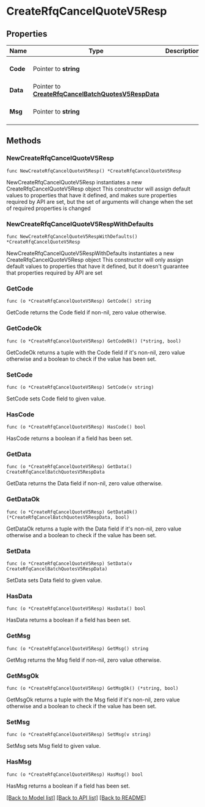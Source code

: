 # CreateRfqCancelQuoteV5Resp

## Properties

Name | Type | Description | Notes
------------ | ------------- | ------------- | -------------
**Code** | Pointer to **string** |  | [optional] [default to ""]
**Data** | Pointer to [**CreateRfqCancelBatchQuotesV5RespData**](CreateRfqCancelBatchQuotesV5RespData.md) |  | [optional] 
**Msg** | Pointer to **string** |  | [optional] [default to ""]

## Methods

### NewCreateRfqCancelQuoteV5Resp

`func NewCreateRfqCancelQuoteV5Resp() *CreateRfqCancelQuoteV5Resp`

NewCreateRfqCancelQuoteV5Resp instantiates a new CreateRfqCancelQuoteV5Resp object
This constructor will assign default values to properties that have it defined,
and makes sure properties required by API are set, but the set of arguments
will change when the set of required properties is changed

### NewCreateRfqCancelQuoteV5RespWithDefaults

`func NewCreateRfqCancelQuoteV5RespWithDefaults() *CreateRfqCancelQuoteV5Resp`

NewCreateRfqCancelQuoteV5RespWithDefaults instantiates a new CreateRfqCancelQuoteV5Resp object
This constructor will only assign default values to properties that have it defined,
but it doesn't guarantee that properties required by API are set

### GetCode

`func (o *CreateRfqCancelQuoteV5Resp) GetCode() string`

GetCode returns the Code field if non-nil, zero value otherwise.

### GetCodeOk

`func (o *CreateRfqCancelQuoteV5Resp) GetCodeOk() (*string, bool)`

GetCodeOk returns a tuple with the Code field if it's non-nil, zero value otherwise
and a boolean to check if the value has been set.

### SetCode

`func (o *CreateRfqCancelQuoteV5Resp) SetCode(v string)`

SetCode sets Code field to given value.

### HasCode

`func (o *CreateRfqCancelQuoteV5Resp) HasCode() bool`

HasCode returns a boolean if a field has been set.

### GetData

`func (o *CreateRfqCancelQuoteV5Resp) GetData() CreateRfqCancelBatchQuotesV5RespData`

GetData returns the Data field if non-nil, zero value otherwise.

### GetDataOk

`func (o *CreateRfqCancelQuoteV5Resp) GetDataOk() (*CreateRfqCancelBatchQuotesV5RespData, bool)`

GetDataOk returns a tuple with the Data field if it's non-nil, zero value otherwise
and a boolean to check if the value has been set.

### SetData

`func (o *CreateRfqCancelQuoteV5Resp) SetData(v CreateRfqCancelBatchQuotesV5RespData)`

SetData sets Data field to given value.

### HasData

`func (o *CreateRfqCancelQuoteV5Resp) HasData() bool`

HasData returns a boolean if a field has been set.

### GetMsg

`func (o *CreateRfqCancelQuoteV5Resp) GetMsg() string`

GetMsg returns the Msg field if non-nil, zero value otherwise.

### GetMsgOk

`func (o *CreateRfqCancelQuoteV5Resp) GetMsgOk() (*string, bool)`

GetMsgOk returns a tuple with the Msg field if it's non-nil, zero value otherwise
and a boolean to check if the value has been set.

### SetMsg

`func (o *CreateRfqCancelQuoteV5Resp) SetMsg(v string)`

SetMsg sets Msg field to given value.

### HasMsg

`func (o *CreateRfqCancelQuoteV5Resp) HasMsg() bool`

HasMsg returns a boolean if a field has been set.


[[Back to Model list]](../README.md#documentation-for-models) [[Back to API list]](../README.md#documentation-for-api-endpoints) [[Back to README]](../README.md)


